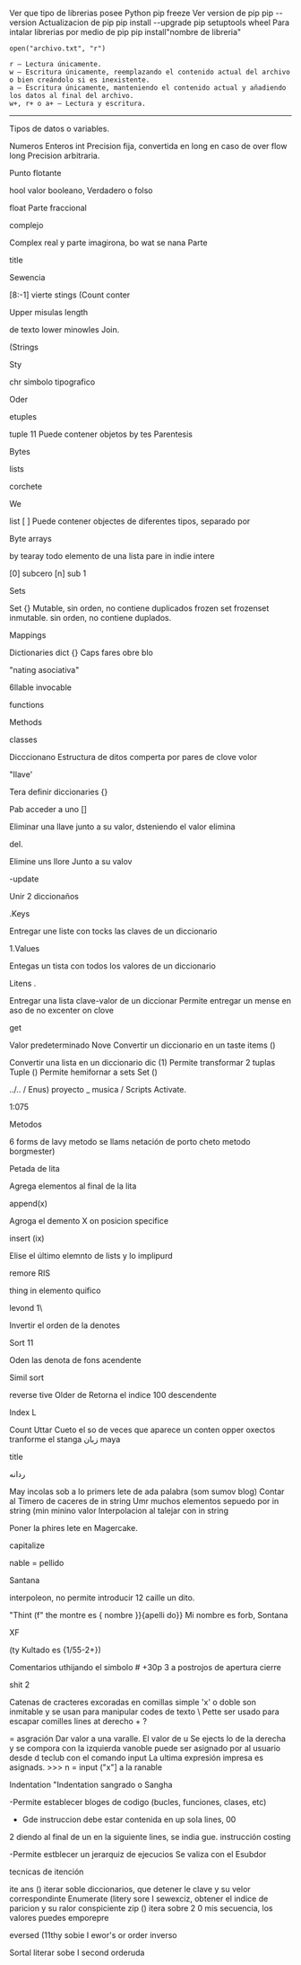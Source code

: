 Ver que tipo de librerias posee Python
  pip freeze
Ver version de pip
  pip --version
Actualizacion de pip 
  pip install --upgrade pip setuptools wheel
Para intalar librerias por medio de pip
  pip install"nombre  de libreria"
  
    open("archivo.txt", "r")
    
    r – Lectura únicamente.
    w – Escritura únicamente, reemplazando el contenido actual del archivo o bien creándolo si es inexistente.
    a – Escritura únicamente, manteniendo el contenido actual y añadiendo los datos al final del archivo.
    w+, r+ o a+ – Lectura y escritura.

----------------------------------------------------------------------------------------------------

Tipos de datos o variables.

Numeros
  Enteros
    int 
      Precision fija, convertida en long en caso de over flow
    long
      Precision arbitraria.

Punto flotante

hool valor booleano, Verdadero o folso

float Parte fraccional

complejo

Complex real y parte imagirona, bo wat se nana Parte

title

Sewencia

[8:-1] vierte stings (Count conter

Upper misulas length

de texto lower minowles Join.

(Strings

Sty

chr simbolo tipografico

Oder

etuples

tuple 11 Puede contener objetos by tes Parentesis

Bytes

lists

corchete

We

list [ ] Puede contener objectes de diferentes tipos, separado por

Byte arrays

by tearay todo elemento de una lista pare in indie intere

[0] subcero [n] sub 1

Sets

Set {} Mutable, sin orden, no contiene duplicados frozen set frozenset inmutable. sin orden, no contiene duplados.

Mappings

Dictionaries dict {} Caps fares obre blo

"nating asociativa"

6llable invocable

functions

Methods

classes






Dicccionano Estructura de ditos comperta por pares de clove volor

"Ilave'

Tera definir diccionaries {}

Pab acceder a uno []

Eliminar una llave junto a su valor, dsteniendo el valor elimina

del.

Elimine uns llore Junto a su valov

-update

Unir 2 diccionaños

.Keys

Entregar une liste con tocks las claves de un diccionario

1.Values

Entegas un tista con todos los valores de un diccionario

Litens .

Entregar una lista clave-valor de un diccionar Permite entregar un mense en aso de no excenter on clove

get

Valor predeterminado Nove Convertir un diccionario en un taste items ()

Convertir una lista en un diccionario dic (1) Permite transformar 2 tuplas Tuple () Permite hemifornar a sets Set ()

../.. / Enus) proyecto _ musica / Scripts Activate.

1:075






Metodos

6 forms de lavy metodo se llams netación de porto cheto metodo borgmester)

Petada de lita

Agrega elementos al final de la lita

append(x)

Agroga el demento X on posicion specifice

insert (ix)

Elise el último elemnto de lists y lo implipurd

remore RIS

thing in elemento quifico

levond 1\

Invertir el orden de la denotes

Sort 11

Oden las denota de fons acendente

Simil sort

reverse tive Older de Retorna el indice 100 descendente

Index L

Count Uttar Cueto el so de veces que aparece un conten opper oxectos tranforme el stanga زبان maya

title

ردانه

May incolas sob a lo primers lete de ada palabra (som sumov blog) Contar al Timero de caceres de in string Umr muchos elementos sepuedo por in string (min minino valor Interpolacion al talejar con in string

Poner la phires lete en Magercake.

capitalize

nable = pellido

Santana

interpoleon, no permite introducir 12 caille un dito.

"Thint (f" the montre es { nombre }}{apelli do}} Mi nombre es forb, Sontana

XF

(ty Kultado es {1/55-2+})



Comentarios uthijando el simbolo # +30p 3 a postrojos de apertura cierre

shit 2

Catenas de cracteres excoradas en comillas simple 'x' o doble son inmitable y se usan para manipular codes de texto \ Pette ser usado para escapar comilles lines at derecho + ?

= asgración Dar valor a una varalle. El valor de u Se ejects lo de la derecha y se compora con la izquierda vanoble puede ser asignado por al usuario desde d teclub con el comando input La ultima expresión impresa es asignads. >>> n = input ("x"] a la ranable

Indentation "Indentation sangrado o Sangha

-Permite establecer bloges de codigo (bucles, funciones, clases, etc)

- Gde instruccion debe estar contenida en up sola lines, 00

2 diendo al final de un en la siguiente lines, se india gue. instrucción costing

-Permite estblecer un jerarquiz de ejecucios Se valiza con el Esubdor

tecnicas de itención

ite ans () iterar soble diccionarios, que detener le clave y su velor correspondinte Enumerate (litery sore I sewexciz, obtener el indice de paricion y su ralor conspiciente zip () itera sobre 2 0 mis secuencia, los valores puedes emporepre

eversed (11thy sobie I ewor's or order inverso

Sortal literar sobe I second orderuda